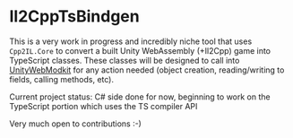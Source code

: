 # Il2CppTsBindgen

This is a very work in progress and incredibly niche tool that uses `Cpp2IL.Core` to convert a built Unity WebAssembly (+Il2Cpp) game into TypeScript classes. 
These classes will be designed to call into [UnityWebModkit](https://github.com/nsfury/UnityWebModkit) for any action needed (object creation, reading/writing to fields, calling methods, etc).

Current project status: C# side done for now, beginning to work on the TypeScript portion which uses the TS compiler API

Very much open to contributions :-)